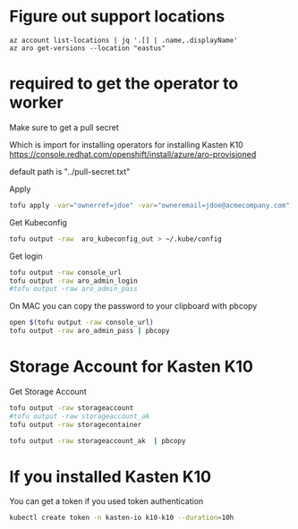 # Figure out support locations
```
az account list-locations | jq '.[] | .name,.displayName'
az aro get-versions --location "eastus"
```

# required to get the operator to worker
Make sure to get a pull secret

Which is import for installing operators for installing Kasten K10
https://console.redhat.com/openshift/install/azure/aro-provisioned

default path is "../pull-secret.txt"

Apply
```bash
tofu apply -var="ownerref=jdoe" -var="owneremail=jdoe@acmecompany.com"
```

Get Kubeconfig
```bash
tofu output -raw  aro_kubeconfig_out > ~/.kube/config
```

Get login
```bash
tofu output -raw console_url
tofu output -raw aro_admin_login
#tofu output -raw aro_admin_pass 
```

On MAC you can copy the password to your clipboard with pbcopy
```zsh
open $(tofu output -raw console_url)
tofu output -raw aro_admin_pass | pbcopy
```

# Storage Account for Kasten K10
Get Storage Account

```bash
tofu output -raw storageaccount
#tofu output -raw storageaccount_ak 
tofu output -raw storagecontainer
```

```zsh
tofu output -raw storageaccount_ak  | pbcopy
```

# If you installed Kasten K10
You can get a token if you used token authentication
```zsh
kubectl create token -n kasten-io k10-k10 --duration=10h
```